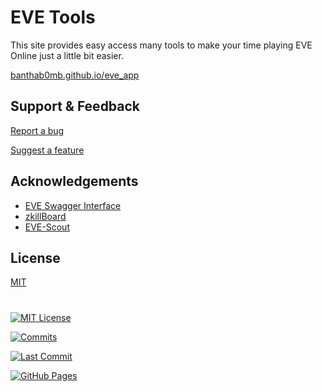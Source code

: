 # EVE Tools

This site provides easy access many tools to make your time playing EVE Online just a little bit easier.

<a href="https://banthab0mb.github.io/eve_app/" target="_blank" rel="noopener noreferrer">banthab0mb.github.io/eve_app</a>

## Support & Feedback

<a href="https://github.com/banthab0mb/eve_app/issues/new?template=bug_report.yml" target="_blank" rel="noopener noreferrer">Report a bug</a>

<a href="https://github.com/banthab0mb/eve_app/issues/new?template=feature_request.yml" target="_blank" rel="noopener noreferrer">Suggest a feature</a>

## Acknowledgements

- <a href="https://esi.evetech.net" target="_blank" rel="noopener noreferrer">EVE Swagger Interface</a>
- <a href="https://zkillboard.com" target="_blank" rel="noopener noreferrer">zkillBoard</a>
- <a href="https://eve-scout.com" target="_blank" rel="noopener noreferrer">EVE-Scout</a>


## License

[MIT](https://choosealicense.com/licenses/mit/)
#

[![MIT License](https://img.shields.io/badge/License-MIT-green.svg?style=for-the-badge)](https://choosealicense.com/licenses/mit/)

[![Commits](https://img.shields.io/github/commit-activity/m/banthab0mb/eve_app?style=for-the-badge)](https://github.com/banthab0mb/eve_app/commits/main)

[![Last Commit](https://img.shields.io/github/last-commit/banthab0mb/eve_app?style=for-the-badge)](https://github.com/banthab0mb/eve_app/commits/main)

[![GitHub Pages](https://img.shields.io/github/actions/workflow/status/banthab0mb/eve_app/pages/pages-build-deployment?style=for-the-badge)](https://github.com/banthab0mb/eve_app/commits/main)
